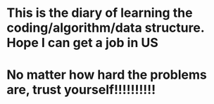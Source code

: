 # This is the diary of learning the coding/algorithm/data structure. Hope I can get a job in US
# No matter how hard the problems are, trust yourself!!!!!!!!!!
